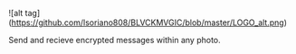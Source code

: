 ![alt tag] (https://github.com/lsoriano808/BLVCKMVGIC/blob/master/LOGO_alt.png)

Send and recieve encrypted messages within any photo. 